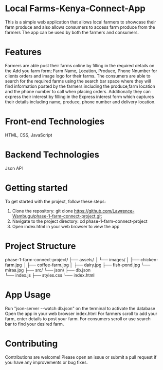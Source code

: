 # Local Farms-Kenya-Connect-App
This is a simple web application that allows local farmers to showcase their farm produce and also allows consumers to access farm produce from the farmers
The app can be used by both the farmers and consumers.
# Features
Farmers are able post their farms online by filling in the required details on the Add you farm form; Farm Name, Location, Produce, Phone Nnumber for clients orders and image logo for their farms.
The consumers are able to search for the required farms using the search bar space where they will find information posted by the farmers including the produce,farm location and the phone number to call when placing orders. Additionally they can express their interest by filling in the Express interest form which captures their details including name, produce, phone number and delivery location.
# Front-end Technologies
HTML,
CSS,
JavaScript
# Backend Technologies 
Json API
# Getting started
To get started with the project, follow these steps:
1. Clone the repository:
git clone https://github.com/Lawrence-Wambugu/phase-1-farm-connect-project.git
2. Navigate to the project directory:
cd phase-1-farm-connect-project
3. Open index.html in your web browser to view the app

# Project Structure
phase-1-farm-connect-project/
├── assets/
│   └── images/
│       ├── chicken-farm.jpg
│       ├── coffee-farm.jpg
│       ├── dairy.jpg
        ├── fish-pond.jpg
        └── miraa.jpg
├── src/
└── json/
    ├── db.json    
└── index.js
├── styles.css
└── index.html

# App Usage
Run "json-server --watch db.json" on the terminal to activate the database
Open the app in your web browser index.html
For farmers scroll to add your farm, enter details to post your farm.
For consumers scroll or use search bar to find your desired farm.

# Contributing
Contributions are welcome! Please open an issue or submit a pull request if you have any improvements or bug fixes.
